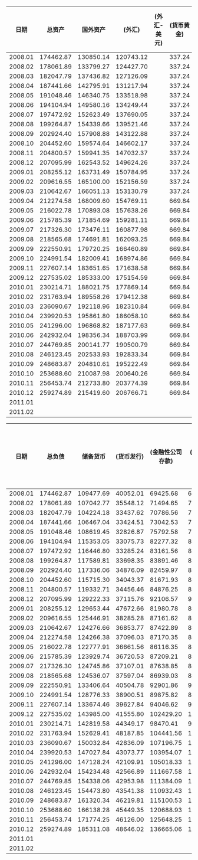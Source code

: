 |  日期    |总资产| 国外资产 |(外汇)|(外汇-美元)|(货币黄金)|黄金-美元)|(其他国外资产)|IMF储备-美元|SDR-美元|  对政府债权 | 其他存款性公司债权|其他金融性公司债权|非金融性公司债权|其他资产|
| ----------- | ----------- | ----------- |----------- |----------- |----------- |----------- |---------- |--------- |--------- |--------- |--------- |--------- |--------- |--------- |
| 2008.01 | 174462.87 | 130850.14 | 120743.12 || 337.24 || 9769.78  ||| 16317.71 | 7075.11 | 12291.84 | 44.12 | 7883.95 |
| 2008.02 | 178061.89 | 133799.27 | 124427.70 || 337.24 || 9034.33  ||| 16317.71 | 7698.33 | 12291.94 | 44.12 | 7910.52 |
| 2008.03 | 182047.79 | 137436.82 | 127126.09 || 337.24 || 9973.49  ||| 16317.71 | 8037.30 | 12291.74 | 44.12 | 7920.10 |
| 2008.04 | 187441.66 | 142795.91 | 131217.94 || 337.24 || 11240.73 ||| 16317.71 | 8049.58 | 12289.82 | 44.12 | 7944.52 |
| 2008.05 | 191048.46 | 146340.75 | 133518.98 || 337.24 || 12484.53 ||| 16317.71 | 8078.35 | 12249.24 | 44.12 | 8018.29 |
| 2008.06 | 194104.94 | 149580.16 | 134249.44 || 337.24 || 14993.48 ||| 16279.77 | 8097.51 | 12190.11 | 44.12 | 7913.27 |
| 2008.07 | 197472.92 | 152623.49 | 137690.05 || 337.24 || 14596.20 ||| 16279.77 | 8433.95 | 12104.98 | 44.12 | 7986.61 |
| 2008.08 | 199264.87 | 154339.66 | 139521.46 || 337.24 || 14480.96 ||| 16279.77 | 8554.10 | 12103.24 | 44.12 | 7943.98 |
| 2008.09 | 202924.40 | 157908.88 | 143122.88 || 337.24 || 14448.76 ||| 16233.94 | 8544.44 | 12103.44 | 44.12 | 8089.58 |
| 2008.10 | 204452.60 | 159574.64 | 146602.17 || 337.24 || 12635.23 ||| 16233.94 | 8477.19 | 12103.26 | 44.12 | 8019.45 |
| 2008.11 | 204800.57 | 159941.35 | 147032.37 || 337.24 || 12571.74 ||| 16233.94 | 8442.71 | 12083.47 | 44.12 | 8054.98 |
| 2008.12 | 207095.99 | 162543.52 | 149624.26 || 337.24 || 12582.02 ||| 16195.99 | 8432.50 | 11852.66 | 44.12 | 8027.20 |
| 2009.01 | 208255.12 | 163731.49 | 150784.95 || 337.24 || 12609.31 ||| 16195.99 | 8378.06 | 11852.75 | 44.12 | 8052.70 |
| 2009.02 | 209616.55 | 165100.00 | 152156.59 || 337.24 || 12606.17 ||| 16195.99 | 8384.18 | 11852.74 | 44.12 | 8039.51 |
| 2009.03 | 210642.67 | 166051.13 | 153130.79 || 337.24 || 12583.10 ||| 16195.99 | 8457.45 | 11832.51 | 44.12 | 8061.47 |
| 2009.04 | 212274.58 | 168009.60 | 154769.11 || 669.84 || 12570.64 ||| 16195.99 | 8479.29 | 11832.29 | 44.12 | 7713.29 |
| 2009.05 | 216022.78 | 170893.08 | 157638.26 || 669.84 || 12584.98 ||| 16195.99 | 8512.79 | 11820.89 | 43.96 | 8556.07 |
| 2009.06 | 215785.39 | 171854.69 | 159281.11 || 669.84 || 11903.75 ||| 16073.80 | 7483.52 | 11775.80 | 43.96 | 8553.62 |
| 2009.07 | 217326.30 | 173476.11 | 160877.98 || 669.84 || 11928.28 ||| 16073.80 | 7512.98 | 11748.04 | 43.96 | 8471.42 |
| 2009.08 | 218565.68 | 174691.81 | 162093.25 || 669.84 || 11928.72 ||| 16064.88 | 7553.54 | 11737.65 | 43.96 | 8473.85 |
| 2009.09 | 222550.91 | 179720.25 | 166460.89 || 669.84 || 12589.51 ||| 15676.74 | 7591.72 | 11701.00 | 43.96 | 7817.24 |
| 2009.10 | 224991.54 | 182009.41 | 168974.86 || 669.84 || 12364.71 ||| 15676.74 | 7778.70 | 11686.56 | 43.96 | 7796.17 |
| 2009.11 | 227607.14 | 183651.65 | 171638.58 || 669.84 || 11343.22 ||| 15676.74 | 8752.40 | 11623.90 | 43.96 | 7858.49 |
| 2009.12 | 227535.02 | 185333.00 | 175154.59 || 669.84 || 9508.57  ||| 15661.97 | 7161.92 | 11530.15 | 43.96 | 7804.03 |
| 2010.01 | 230214.71 | 188021.75 | 177869.14 || 669.84 || 9482.77 ||| 15661.97 | 7129.50 | 11530.12 | 43.96 | 7827.41 |
| 2010.02 | 231763.94 | 189558.26 | 179412.38 || 669.84 || 9476.04 ||| 15625.89 | 7186.46 | 11525.86 | 43.96 | 7823.51 |
| 2010.03 | 236090.67 | 192118.96 | 182310.84 || 669.84 || 9138.28 ||| 15625.89 | 8618.22 | 11514.57 | 43.96 | 8169.07 |
| 2010.04 | 239920.53 | 195861.80 | 186058.10 || 669.84 || 9133.86 ||| 15621.19 | 8715.65 | 11508.53 | 43.96 | 8169.40 |
| 2010.05 | 241296.00 | 196868.82 | 187177.63 || 669.84 || 9021.35 ||| 15621.19 | 8822.75 | 11508.26 | 43.96 | 8431.01 |
| 2010.06 | 242932.04 | 198356.34 | 188703.99 || 669.84 || 8982.51 ||| 15621.19 | 8966.50 | 11498.54 | 43.96 | 8445.52 |
| 2010.07 | 244769.85 | 200141.77 | 190500.79 || 669.84 || 8971.14 ||| 15621.19 | 9025.71 | 11500.29 | 43.96 | 8436.93 |
| 2010.08 | 246123.45 | 202533.93 | 192833.34 || 669.84 || 9030.75 ||| 15583.11 | 9090.85 | 11472.87 | 43.96 | 7398.73 |
| 2010.09 | 248683.87 | 204810.61 | 195222.49 || 669.84 || 8918.28 ||| 15551.85 | 9136.40 | 11465.79 | 43.96 | 7675.26 |
| 2010.10 | 253688.60 | 210087.98 | 200640.26 || 669.84 || 8777.88 ||| 15551.85 | 9120.95 | 11443.54 | 43.96 | 7440.32 |
| 2010.11 | 256453.74 | 212733.80 | 203774.39 || 669.84 || 8289.57 ||| 15421.11 | 9318.35 | 11392.71 | 43.96 | 7543.82 |
| 2010.12 | 259274.89 | 215419.60 | 206766.71 || 669.84 || 7983.06 ||| 15421.11 | 9485.70 | 11325.81 | 24.99 | 7597.67 |
| 2011.01 |  |  |  ||  ||  |||  |  |  |  |  |
| 2011.02 |  |  |  ||  ||  |||  |  |  |  |  |


|  日期    |总负债| 储备货币   | (货币发行) | (金融性公司存款)|((其他存款性公司))|((其他金融性公司))|(非金融机构存款)|不入储金存|发行债券|国外负债|政府存款 |自有资金|其他负债|
| ----------- | ----------- | ----------- |----------- |----------- |----------- |----------- |---------- |---------- |---------- |---------- |---------- |---------- |---------- |
| 2008.01 | 174462.87 | 109477.69 | 40052.01 | 69425.68 | 69329.71 | 95.97  || 526.08 | 32306.69 | 946.86 | 20056.58 | 219.75 | 10929.22 |
| 2008.02 | 178061.89 | 107042.77 | 35548.12 | 71494.65 | 71422.44 | 72.21  || 493.60 | 36877.58 | 946.58 | 20893.44 | 219.75 | 11588.17 |
| 2008.03 | 182047.79 | 104224.18 | 33437.62 | 70786.56 | 70608.43 | 178.13 || 492.29 | 39530.84 | 948.55 | 21557.65 | 219.75 | 15074.53 |
| 2008.04 | 187441.66 | 106467.04 | 33424.51 | 73042.53 | 72957.62 | 84.91  || 496.74 | 43018.07 | 925.58 | 24753.77 | 219.75 | 11560.71 |
| 2008.05 | 191048.46 | 108619.45 | 32826.87 | 75792.58 | 75704.17 | 88.41  || 516.64 | 43920.33 | 904.16 | 27254.80 | 219.75 | 9613.33  |
| 2008.06 | 194104.94 | 115353.05 | 33075.73 | 82277.32 | 82177.06 | 100.26 || 528.78 | 41801.74 | 904.88 | 27414.37 | 219.75 | 7882.37  |
| 2008.07 | 197472.92 | 116446.80 | 33285.24 | 83161.56 | 83056.50 | 105.06 || 556.86 | 41717.56 | 892.35 | 29130.80 | 219.75 | 8508.80  |
| 2008.08 | 199264.87 | 117589.81 | 33698.35 | 83891.46 | 83777.96 | 113.50 || 571.99 | 42278.96 | 892.33 | 28735.76 | 219.75 | 8976.27  |
| 2008.09 | 202924.40 | 117336.06 | 34876.09 | 82459.97 | 82378.54 | 81.43  || 584.96 | 45911.46 | 892.28 | 27228.46 | 219.75 | 10751.43 |
| 2008.10 | 204452.60 | 115715.30 | 34043.37 | 81671.93 | 81571.20 | 100.73 || 578.24 | 47429.35 | 894.36 | 29322.40 | 219.75 | 10293.20 |
| 2008.11 | 204800.57 | 119332.71 | 34456.46 | 84876.25 | 84774.86 | 101.39 || 578.03 | 46527.10 | 733.27 | 27409.31 | 219.75 | 10000.40 |
| 2008.12 | 207095.99 | 129222.33 | 37115.76 | 92106.57 | 91894.72 | 211.85 || 591.20 | 45779.83 | 732.59 | 16963.84 | 219.75 | 13586.45 |
| 2009.01 | 208255.12 | 129653.44 | 47672.66 | 81980.78 | 81837.89 | 142.90 || 580.49 | 43521.21 | 771.49 | 17618.11 | 219.75 | 15890.62 |
| 2009.02 | 209616.55 | 125446.91 | 38285.28 | 87161.62 | 87038.56 | 123.06 || 580.93 | 42238.11 | 771.49 | 17099.31 | 219.75 | 23260.04 |
| 2009.03 | 210642.67 | 124276.66 | 36853.77 | 87422.89 | 87318.77 | 104.13 || 596.49 | 41295.83 | 750.32 | 15953.96 | 219.75 | 27549.65 |
| 2009.04 | 212274.58 | 124266.38 | 37096.03 | 87170.35 | 87072.80 | 97.55  || 605.80 | 40795.63 | 756.17 | 17815.49 | 219.75 | 27815.35 |
| 2009.05 | 216022.78 | 122777.91 | 36661.56 | 86116.35 | 86018.85 | 97.50  || 627.96 | 41415.23 | 724.80 | 22178.18 | 219.75 | 28078.94 |
| 2009.06 | 215785.39 | 123929.74 | 36720.53 | 87209.21 | 87121.11 | 88.09  || 629.38 | 41208.84 | 723.32 | 24012.97 | 219.75 | 25061.40 |
| 2009.07 | 217326.30 | 124745.86 | 37107.01 | 87638.85 | 87539.19 | 99.66  || 634.70 | 40460.42 | 746.94 | 27374.66 | 219.75 | 23143.97 |
| 2009.08 | 218565.68 | 124536.07 | 37597.04 | 86939.03 | 86789.33 | 149.71 || 635.41 | 40081.20 | 746.93 | 28987.17 | 219.75 | 23359.14 |
| 2009.09 | 222550.91 | 133406.64 | 40504.78 | 92901.86 | 92797.95 | 103.90 || 635.72 | 39915.61 | 746.92 | 27247.71 | 219.75 | 20378.54 |
| 2009.10 | 224991.54 | 128776.33 | 38900.51 | 89875.82 | 89753.61 | 122.21 || 623.91 | 40563.08 | 746.92 | 30302.04 | 219.75 | 23759.51 |
| 2009.11 | 227607.14 | 133674.46 | 39627.84 | 94046.62 | 93922.83 | 123.80 || 623.97 | 40447.01 | 758.39 | 30767.82 | 219.75 | 21115.73 |
| 2009.12 | 227535.02 | 143985.00 | 41555.80 | 102429.20 | 102280.67 | 148.52 || 624.77 | 42064.21 | 761.72 | 21226.36 | 219.75 | 18653.20 |
| 2010.01 | 230214.71 | 142819.58 | 44349.17 | 98470.41 | 98359.32 | 111.09 || 641.77 | 42380.80 | 746.70 | 25275.20 | 219.75 | 18130.91 |
| 2010.02 | 231763.94 | 152629.41 | 48187.85 | 104441.56 | 104257.21 | 184.35 || 641.82 | 41403.32 | 746.70 | 22860.75 | 219.75 | 13262.19 |
| 2010.03 | 236090.67 | 150032.84 | 42836.09 | 107196.75 | 107057.69 | 139.06 || 649.58 | 43442.31 | 746.69 | 23251.03 | 219.75 | 17748.46 |
| 2010.04 | 239920.53 | 147027.84 | 43073.77 | 103954.07 | 103828.16 | 125.91 || 653.14 | 45610.23 | 741.53 | 26657.41 | 219.75 | 19010.63 |
| 2010.05 | 241296.00 | 147128.24 | 42109.91 | 105018.33 | 104880.99 | 137.34 || 623.59 | 46058.44 | 719.23 | 30342.19 | 219.75 | 16204.56 |
| 2010.06 | 242932.04 | 154234.48 | 42566.89 | 111667.58 | 111506.39 | 161.19 || 612.40 | 46975.16 | 719.10 | 31023.02 | 219.75 | 9148.14 |
| 2010.07 | 244769.85 | 154338.06 | 42953.98 | 111384.09 | 111217.11 | 166.98 || 631.44 | 47491.02 | 701.42 | 33770.92 | 219.75 | 7617.23 |
| 2010.08 | 246123.45 | 154473.80 | 43541.38 | 110932.43 | 110766.40 | 166.02 || 636.44 | 47179.63 | 716.10 | 34861.33 | 219.75 | 8036.39 |
| 2010.09 | 248683.87 | 161320.34 | 46219.81 | 115100.53 | 114945.69 | 154.84 || 639.62 | 44005.15 | 715.70 | 32458.79 | 219.75 | 9324.50 |
| 2010.10 | 253688.60 | 166138.28 | 45449.35 | 120688.93 | 120507.01 | 181.91 || 661.31 | 41671.81 | 701.69 | 34977.39 | 219.75 | 9318.36 |
| 2010.11 | 256453.74 | 171774.25 | 46126.00 | 125648.25 | 125462.08 | 186.17 || 669.36 | 41887.14 | 718.37 | 33190.77 | 219.75 | 7994.10 |
| 2010.12 | 259274.89 | 185311.08 | 48646.02 | 136665.06 | 136480.86 | 184.20 || 657.19 | 40497.23 | 720.08 | 24277.32 | 219.75 | 7592.23 |
| 2011.01 |  |  |  |  |  |  ||  |  |  |  |  |  |
| 2011.02 |  |  |  |  |  |  ||  |  |  |  |  |  |